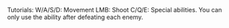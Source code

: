 Tutorials:
W/A/S/D: Movement
LMB: Shoot
C/Q/E: Special abilities. You can only use the ability after defeating each enemy.
